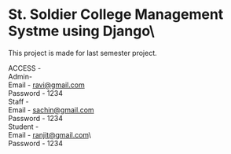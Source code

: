 St. Soldier College Management Systme using Django\
===
This project is made for last semester project.

ACCESS -\
  Admin-\
   Email - ravi@gmail.com\
   Password - 1234\
  Staff -\
    Email - sachin@gmail.com\
    Password - 1234\
   Student -\
    Email - ranjit@gmail.com\  
    Password - 1234
  
  
